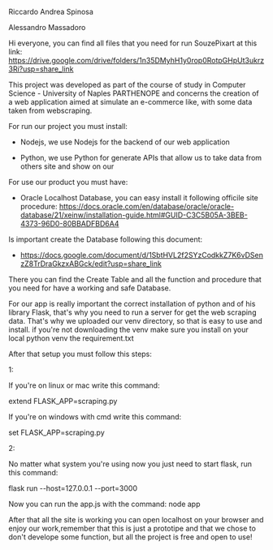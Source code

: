 Riccardo Andrea Spinosa

Alessandro Massadoro



Hi everyone, you can find all files that you need for run SouzePixart at this link: https://drive.google.com/drive/folders/1n35DMyhH1y0rop0RotpGHpUt3ukrz3Ri?usp=share_link

This project was developed as part of the course of study in Computer Science - University of Naples PARTHENOPE and concerns the creation of a web application aimed at simulate an e-commerce like, with some data taken from webscraping.




For run our project you must install:

- Nodejs, we use Nodejs for the backend of our web application

- Python, we use Python for generate APIs that allow us to take data from others site and show on our


For use our product you must have:

- Oracle Localhost Database, you can easy install it following officile site procedure: https://docs.oracle.com/en/database/oracle/oracle-database/21/xeinw/installation-guide.html#GUID-C3C5B05A-3BEB-4373-96D0-80BBADFBD6A4

Is important create the Database following this document:

- https://docs.google.com/document/d/1SbtHVL2f2SYzCodkkZ7K6vDSenzZ8TrDraGkzxABGck/edit?usp=share_link

There you can find the Create Table and all the function and procedure that you need for have a working and safe Database.

For our app is really important the correct installation of python and of his library Flask, that's why you need to run a server for get the web scraping data. That's why we uploaded our venv directory, so that is easy to use and install. if you're not downloading the venv make sure you install on your local python venv the requirement.txt

After that setup you must follow this steps:

1:

If you're on linux or mac write this command:

extend FLASK_APP=scraping.py

If you're on windows with cmd write this command:

set FLASK_APP=scraping.py

2:

No matter what system you're using now you just need to start flask, run this command:

flask run --host=127.0.0.1 --port=3000


Now you can run the app.js with the command: node app

After that all the site is working you can open localhost on your browser and enjoy our work,remember that this is just a prototipe and that we chose to don't develope some function, but all the project is free and open to use!
